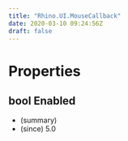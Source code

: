 ```yaml
---
title: "Rhino.UI.MouseCallback"
date: 2020-03-10 09:24:56Z
draft: false
---
```


# Properties
## bool Enabled
- (summary) 
- (since) 5.0
